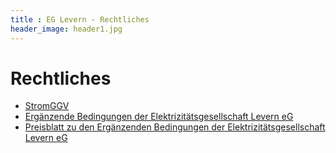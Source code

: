 ```yaml
---
title : EG Levern - Rechtliches
header_image: header1.jpg
---
```


# Rechtliches


* [StromGGV](/pdf/Strom_GVV.pdf)
* [Ergänzende Bedingungen der Elektrizitätsgesellschaft Levern eG](/pdf/2015_Ergaenzende_Bedingungen.pdf)
* [Preisblatt zu den Ergänzenden Bedingungen der Elektrizitätsgesellschaft Levern eG](/pdf/2015_Preisbaltt_Ergaenzende_Bedingungen.pdf)
